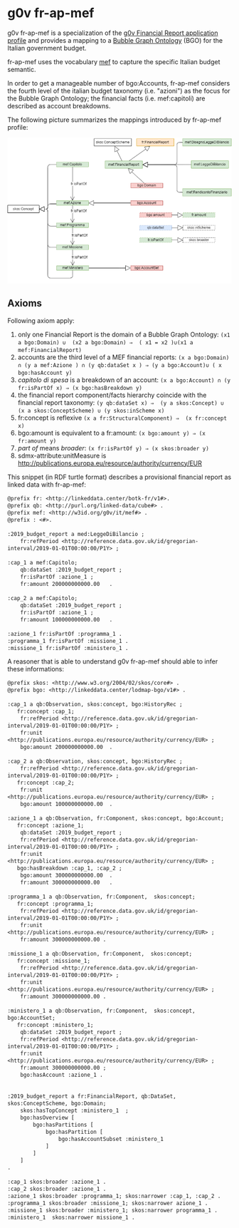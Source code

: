 g0v fr-ap-mef
==============

g0v fr-ap-mef is a specialization of the [g0v Financial Report application profile](https://g0v-it.github.io/ontologies/fr-ap) 
and provides a mapping to a [Bubble Graph Ontology](http://linkeddata.center/lodmap-bgo/v1) (BGO) for the Italian government budget.

fr-ap-mef uses the vocabulary [mef](http://w3id.org/g0v/it/mef) to capture the specific Italian budget semantic.

In order to get a manageable number of bgo:Accounts, fr-ap-mef considers the fourth level of the italian budget taxonomy (i.e. "azioni") 
as the focus for the Bubble Graph Ontology; the financial facts (i.e. mef:capitoli) are described as account breakdowns.

The following picture summarizes the mappings introduced by fr-ap-mef profile:

![UML diagram](uml-diagram.png)

## Axioms

Following axiom apply:

1. only one Financial Report is the domain of a Bubble Graph Ontology: `(x1 a bgo:Domain) ∪  (x2 a bgo:Domain) ⇒  ( x1 = x2 )∪(x1 a mef:FinancialReport)`
2. accounts are the third level of a MEF financial reports: `(x a bgo:Domain) ∩ (y a mef:Azione ) ∩ (y qb:dataSet x ) ⇒ (y a bgo:Account)∪ ( x bgo:hasAccount y)` 
3. *capitolo di spesa* is a breakdown of an account:  `(x a bgo:Account) ∩ (y fr:isPartOf x) ⇒ (x bgo:hasBreakdown y)` 
4. the financial report component/facts hierarchy coincide with the financial report taxonomy: `(y qb:dataSet x) ⇒  (y a skos:Concept) ∪ (x a skos:ConceptScheme) ∪ (y skos:inScheme x)`
5. fr:concept is reflexive `(x a fr:StructuralComponent) ⇒  (x fr:concept x) `
6. bgo:amount is equivalent to a fr:amount: `(x bgo:amount y) ⇒ (x fr:amount y)`
7. *part of* means *broader*: `(x fr:isPartOf y) ⇒ (x skos:broader y)`
8. sdmx-attribute:unitMeasure is <http://publications.europa.eu/resource/authority/currency/EUR>



This snippet (in RDF turtle format) describes a provisional financial report as linked data with fr-ap-mef:

```turtle
@prefix fr: <http://linkeddata.center/botk-fr/v1#>.
@prefix qb: <http://purl.org/linked-data/cube#> .
@prefix mef: <http://w3id.org/g0v/it/mef#> .
@prefix : <#>.

:2019_budget_report a med:LeggeDiBilancio ;
	fr:refPeriod <http://reference.data.gov.uk/id/gregorian-interval/2019-01-01T00:00:00/P1Y> ;
	
:cap_1 a mef:Capitolo;
	qb:dataSet :2019_budget_report ;
	fr:isPartOf :azione_1 ;
	fr:amount 200000000000.00	.

:cap_2 a mef:Capitolo;
	qb:dataSet :2019_budget_report ;
	fr:isPartOf :azione_1 ;
	fr:amount 100000000000.00	.
	
:azione_1 fr:isPartOf :programma_1 .
:programma_1 fr:isPartOf :missione_1 .
:missione_1 fr:isPartOf :ministero_1 .

```

A reasoner that is able to understand g0v fr-ap-mef should able to infer these informations:

```turtle
@prefix skos: <http://www.w3.org/2004/02/skos/core#> .
@prefix bgo: <http://linkeddata.center/lodmap-bgo/v1#> .

:cap_1 a qb:Observation, skos:concept, bgo:HistoryRec ;
   fr:concept :cap_1;
	fr:refPeriod <http://reference.data.gov.uk/id/gregorian-interval/2019-01-01T00:00:00/P1Y> ;
	fr:unit <http://publications.europa.eu/resource/authority/currency/EUR> ;
	bgo:amount 200000000000.00	.
	
:cap_2 a qb:Observation, skos:concept, bgo:HistoryRec ;
	fr:refPeriod <http://reference.data.gov.uk/id/gregorian-interval/2019-01-01T00:00:00/P1Y> ;
   fr:concept :cap_2;
	fr:unit <http://publications.europa.eu/resource/authority/currency/EUR> ;
	bgo:amount 100000000000.00	.

:azione_1 a qb:Observation, fr:Component, skos:concept, bgo:Account;
   fr:concept :azione_1;
	qb:dataSet :2019_budget_report ;
	fr:refPeriod <http://reference.data.gov.uk/id/gregorian-interval/2019-01-01T00:00:00/P1Y> ;
	fr:unit <http://publications.europa.eu/resource/authority/currency/EUR> ;
   bgo:hasBreakdown :cap_1, :cap_2 ;
	bgo:amount 300000000000.00	.
	fr:amount 300000000000.00	.
   
:programma_1 a qb:Observation, fr:Component,  skos:concept;
   fr:concept :programma_1;
	fr:refPeriod <http://reference.data.gov.uk/id/gregorian-interval/2019-01-01T00:00:00/P1Y> ;
	fr:unit <http://publications.europa.eu/resource/authority/currency/EUR> ;
	fr:amount 300000000000.00 .
   
:missione_1 a qb:Observation, fr:Component,  skos:concept;
   fr:concept :missione_1;
	fr:refPeriod <http://reference.data.gov.uk/id/gregorian-interval/2019-01-01T00:00:00/P1Y> ;
	fr:unit <http://publications.europa.eu/resource/authority/currency/EUR> ;
	fr:amount 300000000000.00 .
   
:ministero_1 a qb:Observation, fr:Component,  skos:concept, bgo:AccountSet;
   fr:concept :ministero_1;
	qb:dataSet :2019_budget_report ;
	fr:refPeriod <http://reference.data.gov.uk/id/gregorian-interval/2019-01-01T00:00:00/P1Y> ;
	fr:unit <http://publications.europa.eu/resource/authority/currency/EUR> ;
	fr:amount 300000000000.00 ;
	bgo:hasAccount :azione_1 .
    

:2019_budget_report a fr:FinancialReport, qb:DataSet, skos:ConceptScheme, bgo:Domain; 
	skos:hasTopConcept :ministero_1  ;
	bgo:hasOverview [
		bgo:hasPartitions [
			bgo:hasPartition [
				bgo:hasAccountSubset :ministero_1
			]
		]
	]
.
	
:cap_1 skos:broader :azione_1 .
:cap_2 skos:broader :azione_1 .
:azione_1 skos:broader :programma_1; skos:narrower :cap_1, :cap_2 .
:programma_1 skos:broader :missione_1; skos:narrower azione_1 .
:missione_1 skos:broader :ministero_1; skos:narrower programma_1 .
:ministero_1  skos:narrower missione_1 .

```
